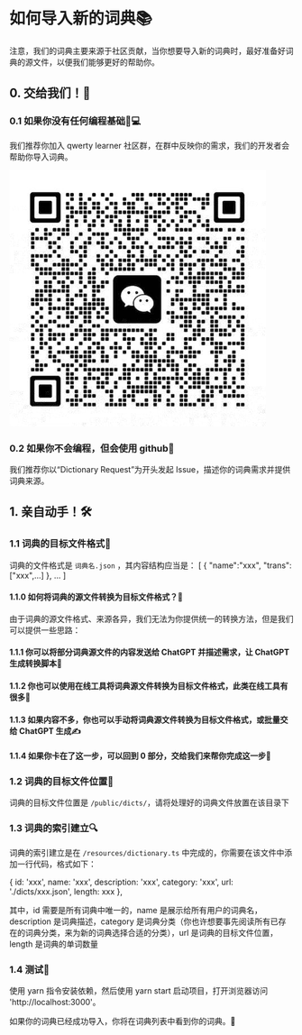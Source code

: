 # 如何导入新的词典📚

注意，我们的词典主要来源于社区贡献，当你想要导入新的词典时，最好准备好词典的源文件，以便我们能够更好的帮助你。

## 0. 交给我们！🤝

### 0.1 如果你没有任何编程基础🚫💻

我们推荐你加入 qwerty learner 社区群，在群中反映你的需求，我们的开发者会帮助你导入词典。

![groupQRcode](../public/weChat-group.jpg)
### 0.2 如果你不会编程，但会使用 github🐙

我们推荐你以“Dictionary Request”为开头发起 Issue，描述你的词典需求并提供词典来源。

## 1. 亲自动手！🛠️

### 1.1 词典的目标文件格式📄

词典的文件格式是 `词典名.json` ，其内容结构应当是：
[
{
"name":"xxx",
"trans":["xxx",...]
},
...
]

#### 1.1.0 如何将词典的源文件转换为目标文件格式？🔄

由于词典的源文件格式、来源各异，我们无法为你提供统一的转换方法，但是我们可以提供一些思路：

#### 1.1.1 你可以将部分词典源文件的内容发送给 ChatGPT 并描述需求，让 ChatGPT 生成转换脚本🤖

#### 1.1.2 你也可以使用在线工具将词典源文件转换为目标文件格式，此类在线工具有很多🔧

#### 1.1.3 如果内容不多，你也可以手动将词典源文件转换为目标文件格式，或批量交给 ChatGPT 生成✍️

#### 1.1.4 如果你卡在了这一步，可以回到 0 部分，交给我们来帮你完成这一步🔄

### 1.2 词典的目标文件位置📍

词典的目标文件位置是 `/public/dicts/`，请将处理好的词典文件放置在该目录下

### 1.3 词典的索引建立🔍

词典的索引建立是在 `/resources/dictionary.ts` 中完成的，你需要在该文件中添加一行代码，格式如下：

{ id: 'xxx', name: 'xxx', description: 'xxx', category: 'xxx', url: './dicts/xxx.json', length: xxx },

其中，id 需要是所有词典中唯一的，name 是展示给所有用户的词典名，description 是词典描述，category 是词典分类（你也许想要事先阅读所有已存在的词典分类，来为新的词典选择合适的分类），url 是词典的目标文件位置，length 是词典的单词数量

### 1.4 测试🧪

使用 yarn 指令安装依赖，然后使用 yarn start 启动项目，打开浏览器访问 'http://localhost:3000'。

如果你的词典已经成功导入，你将在词典列表中看到你的词典。🎉
